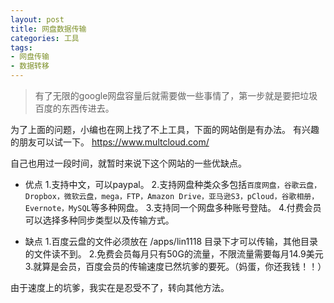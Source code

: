 ```yaml
---
layout: post
title: 网盘数据传输
categories: 工具
tags: 
- 网盘传输
- 数据转移
---
```


>有了无限的google网盘容量后就需要做一些事情了，第一步就是要把垃圾百度的东西传进去。

为了上面的问题，小编也在网上找了不上工具，下面的网站倒是有办法。
有兴趣的朋友可以试一下。
https://www.multcloud.com/

<!--more-->
自己也用过一段时间，就暂时来说下这个网站的一些优缺点。

- 优点
    1.支持中文，可以paypal。
    2.支持网盘种类众多包括`百度网盘，谷歌云盘，Dropbox，微软云盘，mega，FTP，Amazon Drive，亚马逊S3，pCloud，谷歌相册，Evernote，MySQL`等多种网盘。
    3.支持同一个网盘多种账号登陆。
    4.付费会员可以选择多种同步类型以及传输方式。

- 缺点
    1.百度云盘的文件必须放在 <span id="inline-blue">/apps/lin1118 </span> 目录下才可以传输，其他目录的文件读不到。
    2.免费会员每月只有50G的流量，不限流量需要每月14.9美元
    3.就算是会员，百度会员的传输速度已然坑爹的要死。（妈蛋，你还我钱！！）

由于速度上的坑爹，我实在是忍受不了，转向其他方法。